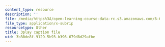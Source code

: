 ```yaml
---
content_type: resource
description: ''
file: /media/https%3A/open-learning-course-data-rc.s3.amazonaws.com/6-042j-mathematics-for-computer-science-spring-2015/3b30de8f91295b93b396679d8d29afbe_5hETv64GIuE.vtt
file_type: application/x-subrip
resourcetype: Other
title: 3play caption file
uid: 3b30de8f-9129-5b93-b396-679d8d29afbe
---
```

